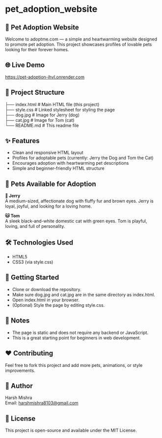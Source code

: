 # pet_adoption_website 

## 🐾 Pet Adoption Website
Welcome to adoptme.com — a simple and heartwarming website designed to promote pet adoption. This project showcases profiles of lovable pets looking for their forever homes.

## 🌐 Live Demo
https://pet-adoption-ihvl.onrender.com

## 📁 Project Structure
├── index.html       # Main HTML file (this project) <br>
├── style.css        # Linked stylesheet for styling the page <br>
├── dog.jpg          # Image for Jerry (dog) <br>
├── cat.jpg          # Image for Tom (cat) <br>
└── README.md        # This readme file <br>

## ✨ Features
- Clean and responsive HTML layout
- Profiles for adoptable pets (currently: Jerry the Dog and Tom the Cat)
- Encourages adoption with heartwarming pet descriptions
- Simple and beginner-friendly HTML structure

## 📸 Pets Available for Adoption
**🐶 Jerry** <br>
A medium-sized, affectionate dog with fluffy fur and brown eyes. Jerry is loyal, joyful, and looking for a loving home.

**🐱 Tom** <br>
A sleek black-and-white domestic cat with green eyes. Tom is playful, loving, and full of personality.

## 🛠️ Technologies Used
- HTML5
- CSS3 (via style.css)

## 🚀 Getting Started
- Clone or download the repository.
- Make sure dog.jpg and cat.jpg are in the same directory as index.html.
- Open index.html in your browser.
- (Optional) Style the page by editing style.css.

## 📌 Notes
- The page is static and does not require any backend or JavaScript.
- This is a great starting point for beginners in web development.

## ❤️ Contributing
Feel free to fork this project and add more pets, animations, or style improvements.

## 👤 Author
Harsh Mishra <br>
Email: harshmishra8103@gmail.com

## 📄 License
This project is open-source and available under the MIT License.

